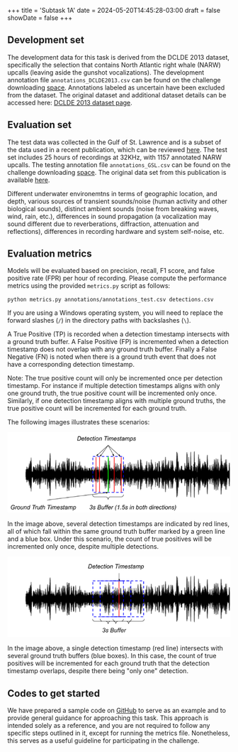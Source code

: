 +++
title = 'Subtask 1A'
date = 2024-05-20T14:45:28-03:00
draft = false
showDate = false
+++


## Development set

The development data for this task is derived from the DCLDE 2013 dataset, specifically the selection that contains North Atlantic right whale (NARW) upcalls (leaving aside the gunshot vocalizations). The development annotation file `annotations_DCLDE2013.csv` can be found on the challenge downloading [space](https://drive.google.com/drive/folders/1BGKkMnaxnWV0U09m9ViIlPCs7eAaSub8?usp=sharing). Annotations labeled as uncertain have been excluded from the dataset. The original dataset and additional dataset details can be accessed here: [DCLDE 2013 dataset page](https://research-portal.st-andrews.ac.uk/en/datasets/dclde-2013-workshop-dataset).


## Evaluation set

The test data was collected in the Gulf of St. Lawrence and is a subset of the data used in a recent publication, which can be reviewed [here](https://pubs.aip.org/asa/jasa/article/147/4/2636/1058640/Performance-of-a-deep-neural-network-at-detecting). The test set includes 25 hours of recordings at 32KHz, with 1157 annotated NARW upcalls. The testing annotation file `annotations_GSL.csv` can be found on the challenge downloading [space](https://drive.google.com/drive/folders/1BGKkMnaxnWV0U09m9ViIlPCs7eAaSub8?usp=sharing). The original data set from this publication is available [here](https://doi.org/10.20383/101.0241).

Different underwater environemtns in terms of geographic location, and depth, various sources of transient sounds/noise (human activity and other biological sounds), distinct ambient sounds (noise from breaking waves, wind, rain, etc.), differences in sound propagation (a vocalization may sound different due to reverberations, diffraction, attenuation and reflections), differences in recording hardware and system self-noise, etc.

## Evaluation metrics

Models will be evaluated based on precision, recall, F1 score, and false positive rate (FPR) per hour of recording. Please compute the performance metrics using the provided `metrics.py` script as follows:

```shell
python metrics.py annotations/annotations_test.csv detections.csv
```

If you are using a Windows operating system, you will need to replace the forward slashes (`/`) in the directory paths with backslashes (`\`).

A True Positive (TP) is recorded when a detection timestamp intersects with a ground truth buffer. A False Positive (FP) is incremented when a detection timestamp does not overlap with any ground truth buffer. Finally a False Negative (FN) is noted when there is a ground truth event that does not have a corresponding detection timestamp.

Note: The true positive count will only be incremented once per detection timestamp. For instance if multiple detection timestamps aligns with only one ground truth, the true positive count will be incremented only once. Similarly, if one detection timestamp aligns with multiple ground truths, the true positive count will be incremented for each ground truth.

The following images illustrates these scenarios:

![Multiple detection tiemestamps for one ground truth](imgs/scenario1.png "Multiple detection tiemestamps for one ground truth")

In the image above, several detection timestamps are indicated by red lines, all of which fall within the same ground truth buffer marked by a green line and a blue box. Under this scenario, the count of true positives will be incremented only once, despite multiple detections.

![Single detection tiemestamp for multiple ground truths](imgs/scenario2.png "Single detection tiemestamp for multiple ground truths")

In the image above, a single detection timestamp (red line) intersects with several ground truth buffers (blue boxes). In this case, the count of true positives will be incremented for each ground truth that the detection timestamp overlaps, despite there being "only one" detection.


## Codes to get started

We have prepared a sample code on [GitHub](https://github.com/GabrielDubus/MeridianOSmOSE_AutomaticDetectionOfCetaceans_Benchmark/blob/task1/task1/README.md) to serve as an example and to provide general guidance for approaching this task. This approach is intended solely as a reference, and you are not required to follow any specific steps outlined in it, except for running the metrics file. Nonetheless, this serves as a useful guideline for participating in the challenge.



